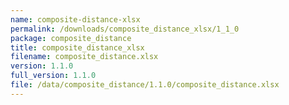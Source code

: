 ```yaml
---
name: composite-distance-xlsx
permalink: /downloads/composite_distance_xlsx/1_1_0
package: composite_distance
title: composite_distance_xlsx
filename: composite_distance.xlsx
version: 1.1.0
full_version: 1.1.0
file: /data/composite_distance/1.1.0/composite_distance.xlsx
---
```

